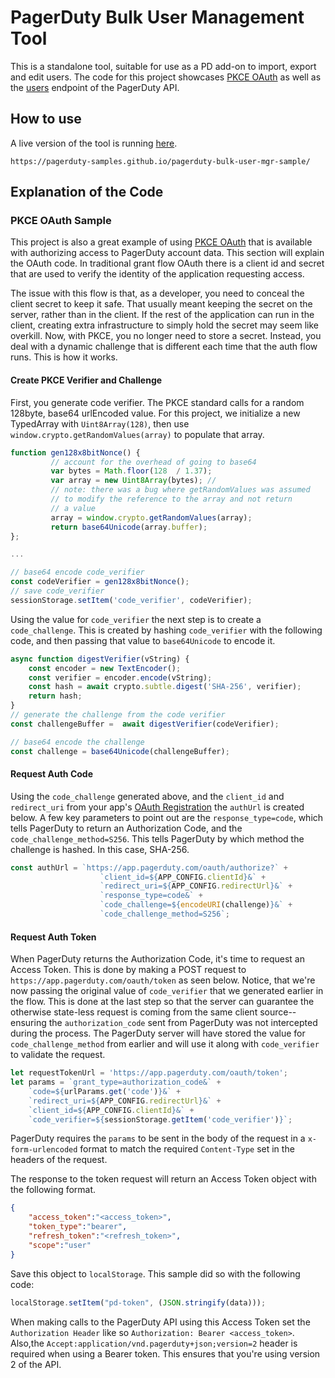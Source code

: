 # PagerDuty Bulk User Management Tool

This is a standalone tool, suitable for use as a PD add-on to import, export and edit users. The code for this project showcases [PKCE OAuth](https://v2.developer.pagerduty.com/docs/oauth-2-functionality-pkce) as well as the [users](https://developer.pagerduty.com/api-reference/reference/REST/openapiv3.json/paths/~1users/get) endpoint of the PagerDuty API.

## How to use
A live version of the tool is running [here](https://pagerduty-samples.github.io/pagerduty-bulk-user-mgr-sample/).
```
https://pagerduty-samples.github.io/pagerduty-bulk-user-mgr-sample/
```
## Explanation of the Code

### PKCE OAuth Sample
This project is also a great example of using [PKCE OAuth](https://oauth.net/2/pkce/) that is available with authorizing access to PagerDuty account data. This section will explain the OAuth code. In traditional grant flow OAuth there is a client id and secret that are used to verify the identity of the application requesting access.

The issue with this flow is that, as a developer, you need to conceal the client secret to keep it safe. That usually meant keeping the secret on the server, rather than in the client. If the rest of the application can run in the client, creating extra infrastructure to simply hold the secret may seem like overkill. Now, with PKCE, you no longer need to store a secret. Instead, you deal with a dynamic challenge that is different each time that the auth flow runs. This is how it works.

#### Create PKCE Verifier and Challenge
First, you generate code verifier. The PKCE standard calls for a random 128byte, base64 urlEncoded value. For this project, we initialize a new TypedArray with `Uint8Array(128)`, then use `window.crypto.getRandomValues(array)` to populate that array. 

```javascript
function gen128x8bitNonce() {
         // account for the overhead of going to base64
         var bytes = Math.floor(128  / 1.37);  
         var array = new Uint8Array(bytes); //
         // note: there was a bug where getRandomValues was assumed
         // to modify the reference to the array and not return
         // a value
         array = window.crypto.getRandomValues(array);
         return base64Unicode(array.buffer);
};

...

// base64 encode code_verifier
const codeVerifier = gen128x8bitNonce();       
// save code_verifier
sessionStorage.setItem('code_verifier', codeVerifier);
```

Using the value for `code_verifier` the next step is to create a `code_challenge`. This is created by hashing `code_verifier` with the following code, and then  passing that value to `base64Unicode` to encode it.

```javascript
async function digestVerifier(vString) {
    const encoder = new TextEncoder();
    const verifier = encoder.encode(vString);
    const hash = await crypto.subtle.digest('SHA-256', verifier);
    return hash;
}
// generate the challenge from the code verifier
const challengeBuffer =  await digestVerifier(codeVerifier);

// base64 encode the challenge
const challenge = base64Unicode(challengeBuffer); 
```

#### Request Auth Code
Using the `code_challenge` generated above, and the `client_id` and `redirect_uri` from your app's [OAuth Registration](https://v2.developer.pagerduty.com/docs/oauth-2-functionality) the `authUrl` is created below. A few key parameters to point out are the `response_type=code`, which tells PagerDuty to return an Authorization Code, and the `code_challenge_method=S256`. This tells PagerDuty by which method the challenge is hashed. In this case, SHA-256.

```javascript
const authUrl = `https://app.pagerduty.com/oauth/authorize?` +
                    `client_id=${APP_CONFIG.clientId}&` +
                    `redirect_uri=${APP_CONFIG.redirectUrl}&` + 
                    `response_type=code&` +
                    `code_challenge=${encodeURI(challenge)}&` + 
                    `code_challenge_method=S256`;
```



#### Request Auth Token
When PagerDuty returns the Authorization Code, it's time to request an Access Token. This is done by making a POST request to `https://app.pagerduty.com/oauth/token` as seen below. Notice, that we're now passing the original value of `code_verifier` that we generated earlier in the flow. This is done at the last step so that the server can guarantee the otherwise state-less request is coming from the same client source--ensuring the `authorization_code` sent from PagerDuty was not intercepted during the process. The PagerDuty server will have stored the value for `code_challenge_method` from earlier and will use it along with `code_verifier` to validate the request.

```javascript
let requestTokenUrl = 'https://app.pagerduty.com/oauth/token';
let params = `grant_type=authorization_code&` +
    `code=${urlParams.get('code')}&` +
    `redirect_uri=${APP_CONFIG.redirectUrl}&` +
    `client_id=${APP_CONFIG.clientId}&` +
    `code_verifier=${sessionStorage.getItem('code_verifier')}`;
```
PagerDuty requires the `params` to be sent in the body of the request in a `x-form-urlencoded` format to match the required `Content-Type` set in the headers of the request. 

The response to the token request will return an Access Token object  with the following format.

```json        
{
    "access_token":"<access_token>",
    "token_type":"bearer",
    "refresh_token":"<refresh_token>",
    "scope":"user"
}
```
Save this object to `localStorage`. This sample did so with the following code:

```javascript 
localStorage.setItem("pd-token", (JSON.stringify(data)));
```

When making calls to the PagerDuty API using this Access Token set the  `Authorization Header` like so `Authorization: Bearer <access_token>`. Also,the `Accept:application/vnd.pagerduty+json;version=2` header is required when using a Bearer token. This ensures that you're using version 2 of the API.